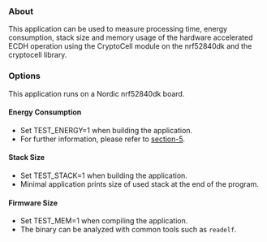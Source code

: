 ### About

This application can be used to measure processing time, energy consumption, stack size and memory usage of the hardware accelerated ECDH operation using the CryptoCell module on the nrf52840dk and the cryptocell library.

### Options
This application runs on a Nordic nrf52840dk board.

#### Energy Consumption
- Set TEST_ENERGY=1 when building the application.
- For further information, please refer to [section-5](../../section-5/README.md).

#### Stack Size
- Set TEST_STACK=1 when building the application.
- Minimal application prints size of used stack at the end of the program.

#### Firmware Size
- Set TEST_MEM=1 when compiling the application.
- The binary can be analyzed with common tools such as `readelf`.